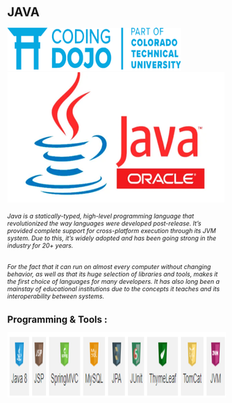 # JAVA 

<img src="https://github.com/MohamedAmineHammi/Web-Fundamentals-CODING-DOJO/blob/main/Coding%20Dojo%20Logo.png" width="400" height="100">
<img src="https://github.com/MohamedAmineHammi/Java-Stack-CODING-DOJO/blob/main/Java%20Logo.png" width="500" height="300">

###### Java is a statically-typed, high-level programming language that revolutionized the way languages were developed post-release. It’s provided complete support for cross-platform execution through its JVM system. Due to this, it’s widely adopted and has been going strong in the industry for 20+ years.
###### For the fact that it can run on almost every computer without changing behavior, as well as that its huge selection of libraries and tools, makes it the first choice of languages for many developers. It has also long been a mainstay of educational institutions due to the concepts it teaches and its interoperability between systems.

## Programming & Tools :
<img src="https://github.com/MohamedAmineHammi/Java-Stack-CODING-DOJO/blob/main/Java%20Stack.png" width="900" height="150">
